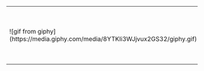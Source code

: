<table>
   <tr>
    <td>
![gif from giphy](https://media.giphy.com/media/8YTKIi3WJjvux2GS32/giphy.gif)
      </td>
        <td>
- 👋 Hi, I’m @ezsowmmo
- 👀 I’m an UI/UX designer who loves front end coding time to time
- 📫 Reach out to me at ezsowmmo@gmail.com
      </td>
  </tr>
      
</table>







<!---
ezsowmmo/ezsowmmo is a ✨ special ✨ repository because its `README.md` (this file) appears on your GitHub profile.
You can click the Preview link to take a look at your changes.
--->
